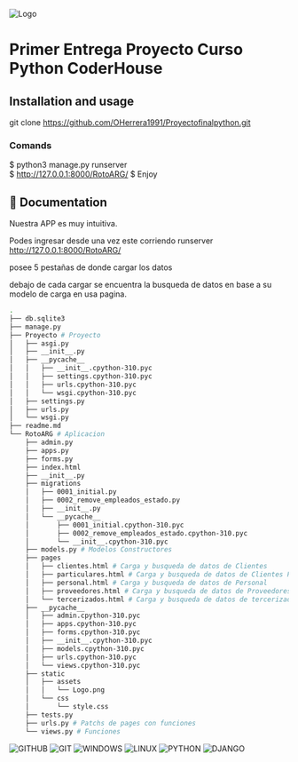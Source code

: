 ![Logo](https://repository-images.githubusercontent.com/253698085/cce90300-78c3-11ea-8b94-604fad2c516d)

# Primer Entrega Proyecto Curso Python CoderHouse

## Installation and usage
git clone https://github.com/OHerrera1991/Proyectofinalpython.git

### Comands

$  python3 manage.py runserver    
$  http://127.0.0.1:8000/RotoARG/
$  Enjoy


## :blue_book: Documentation

Nuestra APP es muy intuitiva.

Podes ingresar desde una vez este corriendo runserver
http://127.0.0.1:8000/RotoARG/

posee 5 pestañas de donde cargar los datos

debajo de cada cargar se encuentra la busqueda de datos en base a su modelo de carga en usa pagina.

```bash
.
├── db.sqlite3
├── manage.py
├── Proyecto # Proyecto
│   ├── asgi.py
│   ├── __init__.py
│   ├── __pycache__
│   │   ├── __init__.cpython-310.pyc
│   │   ├── settings.cpython-310.pyc
│   │   ├── urls.cpython-310.pyc
│   │   └── wsgi.cpython-310.pyc
│   ├── settings.py
│   ├── urls.py
│   └── wsgi.py
├── readme.md
└── RotoARG # Aplicacion
    ├── admin.py
    ├── apps.py
    ├── forms.py
    ├── index.html
    ├── __init__.py
    ├── migrations
    │   ├── 0001_initial.py
    │   ├── 0002_remove_empleados_estado.py
    │   ├── __init__.py
    │   └── __pycache__
    │       ├── 0001_initial.cpython-310.pyc
    │       ├── 0002_remove_empleados_estado.cpython-310.pyc
    │       └── __init__.cpython-310.pyc
    ├── models.py # Modelos Constructores
    ├── pages
    │   ├── clientes.html # Carga y busqueda de datos de Clientes
    │   ├── particulares.html # Carga y busqueda de datos de Clientes Particulares
    │   ├── personal.html # Carga y busqueda de datos de Personal
    │   ├── proveedores.html # Carga y busqueda de datos de Proveedores
    │   └── tercerizados.html # Carga y busqueda de datos de tercerizados
    ├── __pycache__
    │   ├── admin.cpython-310.pyc
    │   ├── apps.cpython-310.pyc
    │   ├── forms.cpython-310.pyc
    │   ├── __init__.cpython-310.pyc
    │   ├── models.cpython-310.pyc
    │   ├── urls.cpython-310.pyc
    │   └── views.cpython-310.pyc
    ├── static
    │   ├── assets
    │   │   └── Logo.png
    │   └── css
    │       └── style.css
    ├── tests.py
    ├── urls.py # Patchs de pages con funciones
    └── views.py # Funciones 
```

![GITHUB](https://img.shields.io/badge/GitHub-100000?style=for-the-badge&logo=github&logoColor=white)
![GIT](	https://img.shields.io/badge/Git-F05032?style=for-the-badge&logo=git&logoColor=white)
![WINDOWS](https://img.shields.io/badge/Windows-0078D6?style=for-the-badge&logo=windows&logoColor=white)
![LINUX](https://img.shields.io/badge/Linux-FCC624?style=for-the-badge&logo=linux&logoColor=black)
![PYTHON](https://img.shields.io/badge/Python-0078D4?style=for-the-badge&logo=Python&logoColor=yellow)
![DJANGO](https://img.shields.io/badge/Django-100000?style=for-the-badge&logo=Django&logoColor=success)

